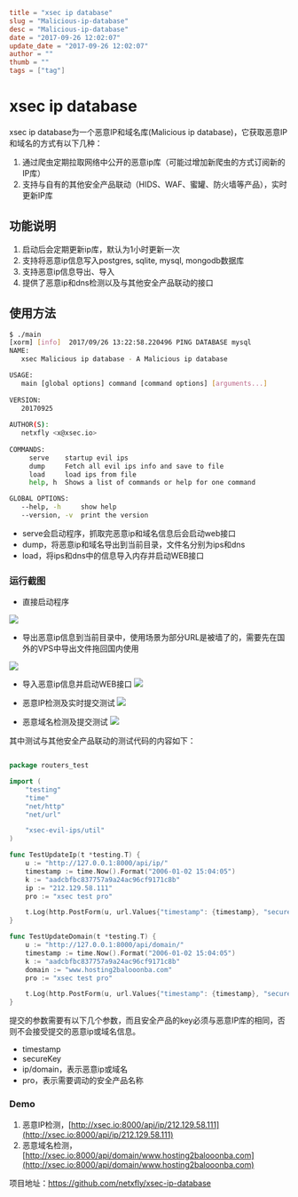```toml
title = "xsec ip database"
slug = "Malicious-ip-database"
desc = "Malicious-ip-database"
date = "2017-09-26 12:02:07"
update_date = "2017-09-26 12:02:07"
author = ""
thumb = ""
tags = ["tag"]
```

# xsec ip database

xsec ip database为一个恶意IP和域名库(Malicious ip database)，它获取恶意IP和域名的方式有以下几种：

1. 通过爬虫定期拉取网络中公开的恶意ip库（可能过增加新爬虫的方式订阅新的IP库）
1. 支持与自有的其他安全产品联动（HIDS、WAF、蜜罐、防火墙等产品），实时更新IP库

## 功能说明

1. 启动后会定期更新ip库，默认为1小时更新一次
1. 支持将恶意ip信息写入postgres, sqlite, mysql, mongodb数据库
1. 支持恶意ip信息导出、导入
1. 提供了恶意ip和dns检测以及与其他安全产品联动的接口

## 使用方法

```bash
$ ./main 
[xorm] [info]  2017/09/26 13:22:58.220496 PING DATABASE mysql
NAME:
   xsec Malicious ip database - A Malicious ip database

USAGE:
   main [global options] command [command options] [arguments...]
   
VERSION:
   20170925
   
AUTHOR(S):
   netxfly <x@xsec.io> 
   
COMMANDS:
     serve    startup evil ips
     dump     Fetch all evil ips info and save to file
     load     load ips from file
     help, h  Shows a list of commands or help for one command

GLOBAL OPTIONS:
   --help, -h     show help
   --version, -v  print the version


```
- serve会启动程序，抓取完恶意ip和域名信息后会启动web接口
- dump，将恶意ip和域名导出到当前目录，文件名分别为ips和dns
- load，将ips和dns中的信息导入内存并启动WEB接口

### 运行截图

- 直接启动程序

![](https://docs.xsec.io/images/evil_ips/serve.png)

- 导出恶意ip信息到当前目录中，使用场景为部分URL是被墙了的，需要先在国外的VPS中导出文件拖回国内使用

![](https://docs.xsec.io/images/evil_ips/dump.png)

- 导入恶意ip信息并启动WEB接口
![](https://docs.xsec.io/images/evil_ips/load.png)

- 恶意IP检测及实时提交测试
![](https://docs.xsec.io/images/evil_ips/api_ip.png)

- 恶意域名检测及提交测试
![](https://docs.xsec.io/images/evil_ips/api_dns.png)

其中测试与其他安全产品联动的测试代码的内容如下：

```go

package routers_test

import (
	"testing"
	"time"
	"net/http"
	"net/url"

	"xsec-evil-ips/util"
)

func TestUpdateIp(t *testing.T) {
	u := "http://127.0.0.1:8000/api/ip/"
	timestamp := time.Now().Format("2006-01-02 15:04:05")
	k := "aadcbfbc837757a9a24ac96cf9171c8b"
	ip := "212.129.58.111"
	pro := "xsec test pro"

	t.Log(http.PostForm(u, url.Values{"timestamp": {timestamp}, "secureKey": {util.MakeSign(timestamp, k)}, "ip": {ip}, "pro": {pro}}))
}

func TestUpdateDomain(t *testing.T) {
	u := "http://127.0.0.1:8000/api/domain/"
	timestamp := time.Now().Format("2006-01-02 15:04:05")
	k := "aadcbfbc837757a9a24ac96cf9171c8b"
	domain := "www.hosting2balooonba.com"
	pro := "xsec test pro"

	t.Log(http.PostForm(u, url.Values{"timestamp": {timestamp}, "secureKey": {util.MakeSign(timestamp, k)}, "domain": {domain}, "pro": {pro}}))
}
```

提交的参数需要有以下几个参数，而且安全产品的key必须与恶意IP库的相同，否则不会接受提交的恶意ip或域名信息。

- timestamp
- secureKey
- ip/domain，表示恶意ip或域名
- pro，表示需要调动的安全产品名称

### Demo

1. 恶意IP检测，[http://xsec.io:8000/api/ip/212.129.58.111](http://xsec.io:8000/api/ip/212.129.58.111)
1. 恶意域名检测，[http://xsec.io:8000/api/domain/www.hosting2balooonba.com](http://xsec.io:8000/api/domain/www.hosting2balooonba.com)

项目地址：https://github.com/netxfly/xsec-ip-database
